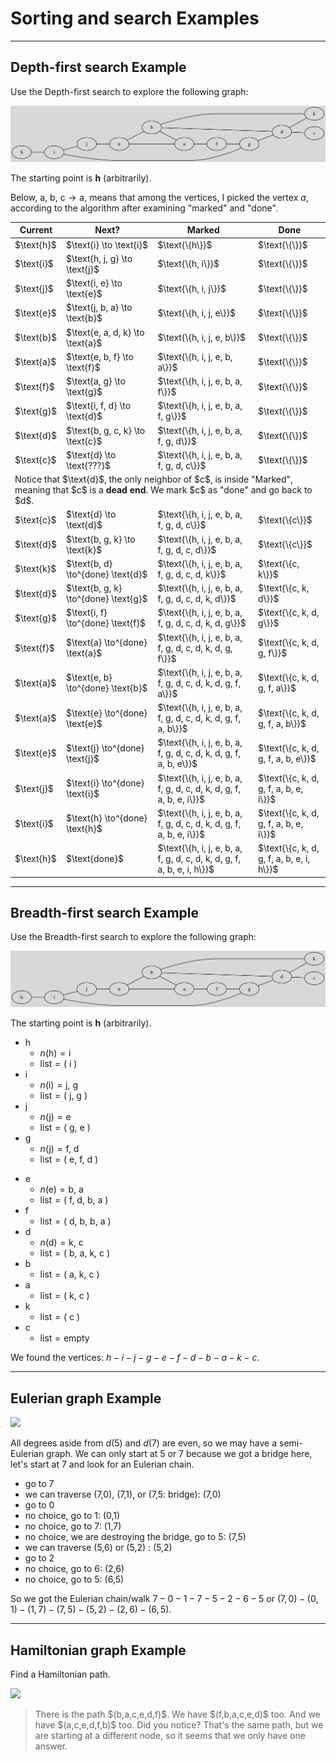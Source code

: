 # Sorting and search Examples

<hr class="sep-both">

## Depth-first search Example

<div class="row row-cols-lg-2"><div>

Use the Depth-first search to explore the following graph:

![Depth-first search](../_images/search/dfs.svg)
</div><div>

The starting point is **h** (arbitrarily).

Below, $\text{a, b, c} \to \text{a}$, means that among the vertices, I picked the vertex $a$, according to the algorithm after examining "marked" and "done".
</div></div>

<table class="table table-bordered table-striped">
    <thead>
        <tr>
            <th>Current</th>
            <th>Next?</th>
            <th>Marked</th>
            <th>Done</th>
        </tr>
    </thead>
    <tbody>
        <tr>
            <td>$\text{h}$</td>
            <td>$\text{i} \to \text{i}$</td>
            <td>$\text{\{h\}}$</td>
            <td>$\text{\{\}}$</td>
        </tr>
        <tr>
            <td>$\text{i}$</td>
            <td>$\text{h, j, g} \to \text{j}$</td>
            <td>$\text{\{h, i\}}$</td>
            <td>$\text{\{\}}$</td>
        </tr>
        <tr>
            <td>$\text{j}$</td>
            <td>$\text{i, e} \to \text{e}$</td>
            <td>$\text{\{h, i, j\}}$</td>
            <td>$\text{\{\}}$</td>
        </tr>
        <tr>
            <td>$\text{e}$</td>
            <td>$\text{j, b, a} \to \text{b}$</td>
            <td>$\text{\{h, i, j, e\}}$</td>
            <td>$\text{\{\}}$</td>
        </tr>
        <tr>
            <td>$\text{b}$</td>
            <td>$\text{e, a, d, k} \to \text{a}$</td>
            <td>$\text{\{h, i, j, e, b\}}$</td>
            <td>$\text{\{\}}$</td>
        </tr>
        <tr>
            <td>$\text{a}$</td>
            <td>$\text{e, b, f} \to \text{f}$</td>
            <td>$\text{\{h, i, j, e, b, a\}}$</td>
            <td>$\text{\{\}}$</td>
        </tr>
        <tr>
            <td>$\text{f}$</td>
            <td>$\text{a, g} \to \text{g}$</td>
            <td>$\text{\{h, i, j, e, b, a, f\}}$</td>
            <td>$\text{\{\}}$</td>
        </tr>
        <tr>
            <td>$\text{g}$</td>
            <td>$\text{i, f, d} \to \text{d}$</td>
            <td>$\text{\{h, i, j, e, b, a, f, g\}}$</td>
            <td>$\text{\{\}}$</td>
        </tr>
        <tr>
            <td>$\text{d}$</td>
            <td>$\text{b, g, c, k} \to \text{c}$</td>
            <td>$\text{\{h, i, j, e, b, a, f, g, d\}}$</td>
            <td>$\text{\{\}}$</td>
        </tr>
        <tr>
            <td>$\text{c}$</td>
            <td>$\text{d} \to \text{???}$</td>
            <td>$\text{\{h, i, j, e, b, a, f, g, d, c\}}$</td>
            <td>$\text{\{\}}$</td>
        </tr>
        <tr>
            <td colspan="4">
                Notice that $\text{d}$, the only neighbor
                of $c$, is inside
                "Marked", meaning that $c$ is a <b>dead end</b>.
                We mark $c$ as "done" and go back to $d$.
            </td>
        </tr>
        <tr>
            <td>$\text{c}$</td>
            <td>$\text{d} \to \text{d}$</td>
            <td>$\text{\{h, i, j, e, b, a, f, g, d, c\}}$</td>
            <td>$\text{\{c\}}$</td>
        </tr>
        <tr>
            <td>$\text{d}$</td>
            <td>$\text{b, g, k} \to \text{k}$</td>
            <td>$\text{\{h, i, j, e, b, a, f, g, d, c, d\}}$</td>
            <td>$\text{\{c\}}$</td>
        </tr>
        <tr>
            <td>$\text{k}$</td>
            <td>$\text{b, d} \to^{done} \text{d}$</td>
            <td>$\text{\{h, i, j, e, b, a, f, g, d, c, d, k\}}$</td>
            <td>$\text{\{c, k\}}$</td>
        </tr>
        <tr>
            <td>$\text{d}$</td>
            <td>$\text{b, g, k} \to^{done} \text{g}$</td>
            <td>$\text{\{h, i, j, e, b, a, f, g, d, c, d, k, d\}}$</td>
            <td>$\text{\{c, k, d\}}$</td>
        </tr>
        <tr>
            <td>$\text{g}$</td>
            <td>$\text{i, f} \to^{done} \text{f}$</td>
            <td>$\text{\{h, i, j, e, b, a, f, g, d, c, d, k, d, g\}}$</td>
            <td>$\text{\{c, k, d, g\}}$</td>
        </tr>
        <tr>
            <td>$\text{f}$</td>
            <td>$\text{a} \to^{done} \text{a}$</td>
            <td>$\text{\{h, i, j, e, b, a, f, g, d, c, d, k, d, g, f\}}$</td>
            <td>$\text{\{c, k, d, g, f\}}$</td>
        </tr>
        <tr>
            <td>$\text{a}$</td>
            <td>$\text{e, b} \to^{done} \text{b}$</td>
            <td>$\text{\{h, i, j, e, b, a, f, g, d, c, d, k, d, g, f, a\}}$</td>
            <td>$\text{\{c, k, d, g, f, a\}}$</td>
        </tr>
        <tr>
            <td>$\text{a}$</td>
            <td>$\text{e} \to^{done} \text{e}$</td>
            <td>$\text{\{h, i, j, e, b, a, f, g, d, c, d, k, d, g, f, a, b\}}$</td>
            <td>$\text{\{c, k, d, g, f, a, b\}}$</td>
        </tr>
        <tr>
            <td>$\text{e}$</td>
            <td>$\text{j} \to^{done} \text{j}$</td>
            <td>$\text{\{h, i, j, e, b, a, f, g, d, c, d, k, d, g, f, a, b, e\}}$</td>
            <td>$\text{\{c, k, d, g, f, a, b, e\}}$</td>
        </tr>
        <tr>
            <td>$\text{j}$</td>
            <td>$\text{i} \to^{done} \text{i}$</td>
            <td>$\text{\{h, i, j, e, b, a, f, g, d, c, d, k, d, g, f, a, b, e, i\}}$</td>
            <td>$\text{\{c, k, d, g, f, a, b, e, i\}}$</td>
        </tr>
        <tr>
            <td>$\text{i}$</td>
            <td>$\text{h} \to^{done} \text{h}$</td>
            <td>$\text{\{h, i, j, e, b, a, f, g, d, c, d, k, d, g, f, a, b, e, i\}}$</td>
            <td>$\text{\{c, k, d, g, f, a, b, e, i\}}$</td>
        </tr>
        <tr>
            <td>$\text{h}$</td>
            <td>$\text{done}$</td>
            <td>$\text{\{h, i, j, e, b, a, f, g, d, c, d, k, d, g, f, a, b, e, i, h\}}$</td>
            <td>$\text{\{c, k, d, g, f, a, b, e, i, h\}}$</td>
        </tr>
    </tbody>
</table>

<hr class="sep-both">

## Breadth-first search Example

<div class="row row-cols-lg-2"><div>

Use the Breadth-first search to explore the following graph:

![Breadth-first search](../_images/search/bfs.svg)

The starting point is **h** (arbitrarily).

* h
  * $n(\text{h}) = \text{i}$
  * $\text{list} = \text{( i )}$
* i
  * $n(\text{i}) = \text{j, g}$
  * $\text{list} = \text{( j, g )}$
* j
  * $n(\text{j}) = \text{e}$
  * $\text{list} = \text{( g, e )}$
* g
  * $n(\text{j}) = \text{f, d}$
  * $\text{list} = \text{( e, f, d )}$
</div><div>

* e
  * $n(\text{e}) = \text{b, a}$
  * $\text{list} = \text{( f, d, b, a )}$
* f
  * $\text{list} = \text{( d, b, b, a )}$
* d
  * $n(\text{d}) = \text{k, c}$
  * $\text{list} = \text{( b, a, k, c )}$
* b
  * $\text{list} = \text{( a, k, c )}$
* a
  * $\text{list} = \text{( k, c )}$
* k
  * $\text{list} = \text{( c )}$
* c
  * $\text{list} = \text{empty}$

We found the vertices: $h-i-j-g-e-f-d-b-a-k-c$.
</div></div>

<hr class="sep-both">

## Eulerian graph Example

![](images/euler.svg)

All degrees aside from $d(5)$ and $d(7)$ are even, so we may have a semi-Eulerian graph. We can only start at 5 or 7 because we got a bridge here, let's start at 7 and look for an Eulerian chain.

* go to 7
* we can traverse (7,0), (7,1), or (7,5: bridge): (7,0)
* go to 0
* no choice, go to 1: (0,1)
* no choice, go to 7: (1,7)
* no choice, we are destroying the bridge, go to 5: (7,5)
* we can traverse (5,6) or (5,2) : (5,2)
* go to 2
* no choice, go to 6: (2,6)
* no choice, go to 5: (6,5)

So we got the Eulerian chain/walk $7-0-1-7-5-2-6-5$ or $(7,0)-(0,1)-(1,7)-(7,5)-(5,2)-(2,6)-(6,5)$.

<hr class="sep-both">

## Hamiltonian graph Example

Find a Hamiltonian path.

![](search/hamilton.png)

<blockquote class="spoiler">
There is the path $(b,a,c,e,d,f)$. We have $(f,b,a,c,e,d)$ too. And we have $(a,c,e,d,f,b)$ too. Did you notice? That's the same path, but we are starting at a different node, so it seems that we only have one answer.
</blockquote>